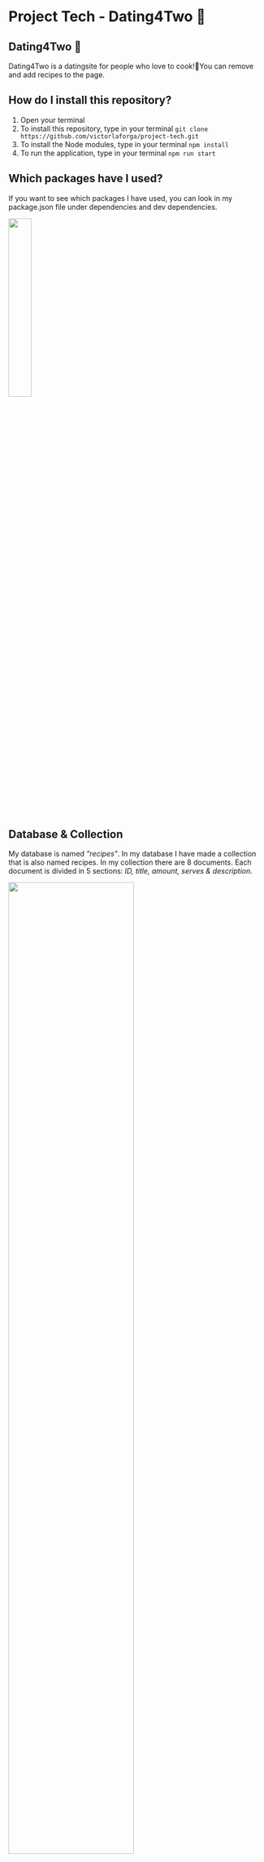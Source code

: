 # Project Tech - Dating4Two 🍳

## Dating4Two 💑
Dating4Two is a datingsite for people who love to cook!🍴You can remove and add recipes to the page.

## How do I install this repository?
1. Open your terminal
2. To install this repository, type in your terminal `git clone https://github.com/victorlaforga/project-tech.git`  
3. To install the Node modules, type in your terminal `npm install`
4. To run the application, type in your terminal  `npm run start`

## Which packages have I used?
If you want to see which packages I have used, you can look in my package.json file under dependencies and dev dependencies.

<img src="https://user-images.githubusercontent.com/37700441/55120492-a1e7a300-50f6-11e9-814c-6eb7e6b9570e.png" width="30%">

## Database & Collection
My database is named _"recipes"_. In my database I have made a collection that is also named recipes. In my collection there are 8 documents. Each document is divided in 5 sections: *ID, title, amount, serves & description.*

<img src="https://user-images.githubusercontent.com/37700441/55163202-a1d4bb00-5169-11e9-941a-869f6342f20d.png" width="70%">
<img src="https://user-images.githubusercontent.com/37700441/55163201-a1d4bb00-5169-11e9-8c22-8844276e5c07.png" width="70%">

## My Wiki 📖
If you want to see more info about how I worked on my project and which steps I made, go to [My Wiki](https://github.com/victorlaforga/project-tech/wiki)

## Sources ✔️
[Sources](https://github.com/victorlaforga/project-tech/wiki/Bronnen)

